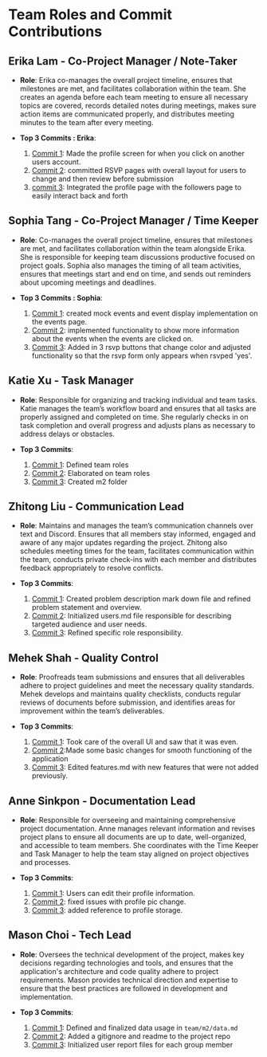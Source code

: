 # Team Roles and Commit Contributions

## Erika Lam  - Co-Project Manager / Note-Taker
- **Role**: Erika co-manages the overall project timeline, ensures that milestones are met, and facilitates collaboration within the team. She creates an agenda before each team meeting to ensure all necessary topics are covered, records detailed notes during meetings, makes sure action items are communicated properly, and distributes meeting minutes to the team after every meeting.


- **Top 3 Commits : Erika**:
  1. [Commit 1](https://github.com/sophiatangg/CS326Team26/commit/a2a607839ec0e4c72a68af53ef399a69bb653f29#diff-e2eb93a61ffd7877ea5c751abcb3a618e8e2e9a2073a27f66d4114fe10819f86): Made the profile screen for when you click on another users account.
  2. [Commit 2](https://github.com/sophiatangg/CS326Team26/commit/bcaae32c3dbf2495eacc3b2e0e66c48a1027c873): committed RSVP pages with overall layout for users to change and then review before submission
  3. [commit 3](https://github.com/sophiatangg/CS326Team26/pull/46/commits/0ae60c018710e8b2499929bf658f13e4a388673d): Integrated the profile page with the followers page to easily interact back and forth

## Sophia Tang - Co-Project Manager / Time Keeper
- **Role**: Co-manages the overall project timeline, ensures that milestones are met, and facilitates collaboration within the team alongside Erika. She is responsible for keeping team discussions productive focused on project goals. Sophia also manages the timing of all team activities, ensures that meetings start and end on time, and sends out reminders about upcoming meetings and deadlines.

- **Top 3 Commits : Sophia**:
  1. [Commit 1](https://github.com/sophiatangg/CS326Team26/commit/001c4a894c25e0a6879f638e460b1078783b9c5e): created mock events and event display implementation on the events page.
  2. [Commit 2](https://github.com/sophiatangg/CS326Team26/commit/89ed1c35188c89e19ba0b95e4d72b18f42cbdcc1): implemented functionality to show more information about the events when the events are clicked on. 
  3. [Commit 3](https://github.com/sophiatangg/CS326Team26/commit/8adfbd6438f14ffc42115eef39bf56cc30f78a45): Added in 3 rsvp buttons that change color and adjusted functionality so that the rsvp form only appears when rsvped 'yes'.

## Katie Xu - Task Manager
- **Role**: Responsible for organizing and tracking individual and team tasks. Katie manages the team’s workflow board and ensures that all tasks are properly assigned and completed on time. She regularly checks in on task completion and overall progress and adjusts plans as necessary to address delays or obstacles.

- **Top 3 Commits**:
  1. [Commit 1](https://github.com/sophiatangg/CS326Team26/commit/50283695bf3d3a74b4379b08d4e2c08cc684a85d): Defined team roles
  2. [Commit 2](https://github.com/sophiatangg/CS326Team26/commit/5276ba95276607d48b787a025a968646d90a3747): Elaborated on team roles
  3. [Commit 3](https://github.com/sophiatangg/CS326Team26/commit/7bd4f6f36b91b95ad18d88aa8add45722fa270cb): Created m2 folder

## Zhitong Liu - Communication Lead
- **Role**: Maintains and manages the team’s communication channels over text and Discord. Ensures that all members stay informed, engaged and aware of any major updates regarding the project. Zhitong also schedules meeting times for the team, facilitates communication within the team, conducts private check-ins with each member and distributes feedback appropriately to resolve conflicts.

- **Top 3 Commits**:
  1. [Commit 1](https://github.com/sophiatangg/CS326Team26/commit/494e08f9c93c8877b11a624cf08484e4e6f24f77): Created problem description mark down file and refined problem statement and overview.
  2. [Commit 2](https://github.com/sophiatangg/CS326Team26/commit/57d9b8f13effca6f5c6ab8b6830ac9ca4888ae19): Initialized users.md file responsible for describing targeted audience and user needs.
  3. [Commit 3](https://github.com/sophiatangg/CS326Team26/commit/1507d841495881f6d4d420e21d7ba10f113e365c): Refined specific role responsibility.

## Mehek Shah - Quality Control
- **Role**: Proofreads team submissions and ensures that all deliverables adhere to project guidelines and meet the necessary quality standards. Mehek develops and maintains quality checklists, conducts regular reviews of documents before submission, and identifies areas for improvement within the team’s deliverables. 

- **Top 3 Commits**:
  1. [Commit 1](https://github.com/sophiatangg/CS326Team26/pull/27#issue-2663928490): Took care of the overall UI and saw that it was even.
  2. [Commit 2](https://github.com/sophiatangg/CS326Team26/pull/30#issue-2665123514):Made some basic changes for smooth functioning of the application
  3. [Commit 3](https://github.com/sophiatangg/CS326Team26/pull/49#issue-2666818201): Edited features.md with new features that were not added previously.


## Anne Sinkpon - Documentation Lead
- **Role**: Responsible for overseeing and maintaining comprehensive project documentation. Anne manages relevant information and revises project plans to ensure all documents are up to date, well-organized, and accessible to team members. She coordinates with the Time Keeper and Task Manager to help the team stay aligned on project objectives and processes.


- **Top 3 Commits**:
  1. [Commit 1](https://github.com/sophiatangg/CS326Team26/commit/0a544f8f936e57f0bad4363939c00417ff31a4fb): Users can edit their profile information.
  2. [Commit 2](https://github.com/sophiatangg/CS326Team26/commit/bef1fee7b01aa24af518116fdb4bdc91e45dee9b): fixed issues with profile pic change.
  3. [Commit 3](https://github.com/sophiatangg/CS326Team26/commit/a61b7209666fb9079a9ba5209b3f260bf6739ba8): added reference to profile storage.

## Mason Choi - Tech Lead
- **Role**: Oversees the technical development of the project, makes key decisions regarding technologies and tools, and ensures that the application's architecture and code quality adhere to project requirements. Mason provides technical direction and expertise to ensure that the best practices are followed in development and implementation.


- **Top 3 Commits**:
  1. [Commit 1](https://github.com/sophiatangg/CS326Team26/commit/3e5cb94c2a28b0bd380c473130ec0672f4eb2a2a): Defined and finalized data usage in `team/m2/data.md`
  2. [Commit 2](https://github.com/sophiatangg/CS326Team26/commit/da5616c0a0b835dca6f0ebba3a015b56a0294b54): Added a gitignore and readme to the project repo
  3. [Commit 3](https://github.com/sophiatangg/CS326Team26/commit/cbd2ca78918d639a7aadf8259357844c0593a01b): Initialized user report files for each group member
